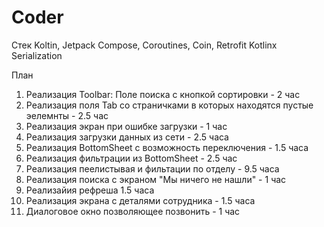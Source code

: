 # Coder

Стек
Koltin,
Jetpack Compose,
Coroutines,
Coin, 
Retrofit
Kotlinx Serialization

План
1. Реализация Toolbar: Поле поиска с кнопкой сортировки - 2 час
2. Реализация поля Tab со страничками в которых находятся пустые эелемнты - 2.5 час
3. Реализация экран при ошибке загрузки - 1 час
4. Реализация загрузки данных из сети - 2.5 часа
5. Реализация BottomSheet с возможность переключения - 1.5 часа
6. Реализация фильтрации из BottomSheet - 2.5 час
7. Реализация пеелистывая и фильтации по отделу - 9.5 часа
8. Реализация поиска с экраном "Мы ничего не нашли" - 1 час
9. Реализайия рефреша 1.5 часа
10. Реализация экрана с деталями сотрудника - 1.5 часа
11. Диалоговое окно позволяющее позвонить - 1 час
